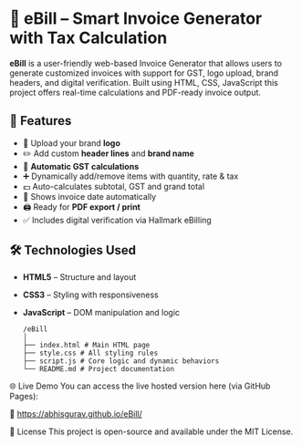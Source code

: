 # 🧾 eBill – Smart Invoice Generator with Tax Calculation

**eBill** is a user-friendly web-based Invoice Generator that allows users to generate customized invoices with support for GST, logo upload, brand headers, and digital verification. Built using HTML, CSS, JavaScript this project offers real-time calculations and PDF-ready invoice output.

## 🚀 Features

- 📌 Upload your brand **logo**
- ✏️ Add custom **header lines** and **brand name**
- 🧮 **Automatic GST calculations**
- ➕ Dynamically add/remove items with quantity, rate & tax
- 💵 Auto-calculates subtotal, GST and grand total
- 📅 Shows invoice date automatically
- 🖨️ Ready for **PDF export / print**
- ✅ Includes digital verification via Hallmark eBilling

## 🛠️ Technologies Used

- **HTML5** – Structure and layout
- **CSS3** – Styling with responsiveness
- **JavaScript** – DOM manipulation and logic

      /eBill
      │
      ├── index.html # Main HTML page
      ├── style.css # All styling rules
      ├── script.js # Core logic and dynamic behaviors
      └── README.md # Project documentation

🌐 Live Demo
You can access the live hosted version here (via GitHub Pages):

🔗 https://abhisgurav.github.io/eBill/

📜 License
This project is open-source and available under the MIT License.

